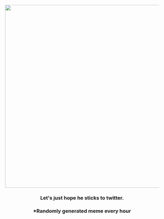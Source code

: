 <p align="center">
        <img src="https://i.redd.it/k0ncvaawb51a1.jpg" width="600" height="600">
        </p>
        <h3 align="center">Let's just hope he sticks to twitter.</h3>
        <h3 align="center">*Randomly generated meme every hour</h3>
    